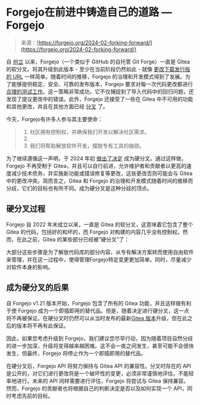 <!--yml

category: 未分类

date: 2024-05-27 14:55:37

-->

# Forgejo在前进中铸造自己的道路 — Forgejo

> 来源：[https://forgejo.org/2024-02-forking-forward/](https://forgejo.org/2024-02-forking-forward/)

自 [创立](../2022-12-15-hello-forgejo/) 以来，Forgejo（一个类似于 GitHub 的自托管 Git Forge）一直是 Gitea 的软分叉。将其升级到此版本 - 至少在当前阶段仍然如此 - 就像 [更改下载发行版的 URL](../download/) 一样简单。随着时间的推移，Forgejo 的治理和开发模式得到了发展。为了能够提供稳定、安全、可靠的发布版本，Forgejo 要求对每一次代码更改都进行 [合理的测试工作](https://codeberg.org/forgejo/governance/src/branch/main/PullRequestsAgreement.md)。这一策略非常成功，它不仅捕捉到了导入代码中的回归问题，还发现了提议更改中的错误。此外，Forgejo 还接受了一些在 Gitea 中不可用的功能和其他更改，并且在其他方面已经 [分叉](#the-hard-forking-process) 了。

今天，Forgejo有许多人参与其主要使命：

> 1.  社区拥有控制权，并确保我们开发以解决社区需求。
> 1.  
> 1.  我们将帮助解放软件开发，摆脱专有工具的枷锁。

为了继续遵循这一声明，于 2024 年初 [做出了决定](https://codeberg.org/forgejo/governance/issues/58) 成为硬分叉。通过这样做，Forgejo 不再受制于 Gitea，并且可以自行前进，允许维护者和贡献者以更高的速度减少技术债务，并实施新功能或错误修复等更改，这些更改否则可能会与 Gitea 中的更改冲突。简而言之，Gitea 和 Forgejo 的治理和开发模式随着时间的推移而分歧，它们的目标也有所不同。成为硬分叉是这种分歧的顶点。

## 硬分叉过程[](#the-hard-forking-process)

Forgejo 自 2022 年末成立以来，一直是 Gitea 的软分叉，这意味着它包含了整个 Gitea 的代码，包括好的和坏的，而 Forgejo 对构建的内容几乎没有控制权。然而，在此之前，Gitea 的某些部分已经被“硬分叉”了：

大部分这些步骤是为了解放代码库的部分内容，从专有解决方案转而使用自由软件来管理，并在这一过程中，使得管理Forgejo特定变更更加简单。同时，尽量减少对软件本身的影响。

## 成为硬分叉的后果[](#consequences-of-becoming-a-hard-fork)

自 Forgejo v1.21 版本开始，Forgejo 包含了所有的 Gitea 功能，并且这样做有利于使 Forgejo 成为一个即插即用的替代品。但是，随着决定进行硬分叉，这一点将不再被保证。在硬分叉时仍然可以从当时发布的最新[Gitea 版本](https://github.com/go-gitea/gitea/releases/tag/v1.21.5)升级，但在此之后的版本将不再有此保证。

因此，如果您考虑升级到 Forgejo，我们建议您尽早行动，因为随着项目自然分歧的进一步加深，升级将变得越来越困难。这不会一夜之间发生，甚至可能不会很快发生，但最终，Forgejo 将停止作为一个即插即用的替代品。

在硬分叉后，Forgejo API 将努力保持与 Gitea API 的兼容性。分叉时存在的 API 是公开的，对它们进行更改将是一个破坏性的变更，必须非常谨慎地评估，不能轻率地进行。未来的 API 同样需要进行评估，Forgejo 将尝试与 Gitea 保持兼容。然而，Forgejo 的贡献者也将根据自己的判断决定是否以及如何实现一个 API，同时考虑先前的目标。
